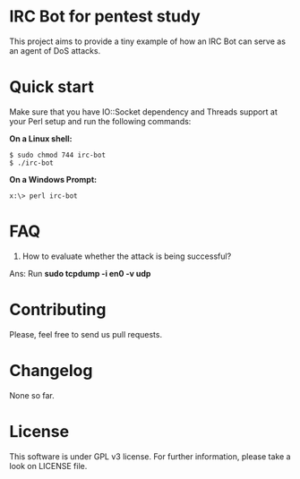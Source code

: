 # IRC Bot for pentest study

This project aims to provide a tiny example of how an IRC Bot can serve as an agent of DoS attacks.

# Quick start

Make sure that you have IO::Socket dependency and Threads support at your Perl setup and run the following commands:

**On a Linux shell:**

```
$ sudo chmod 744 irc-bot
$ ./irc-bot
```

**On a Windows Prompt:**

```
x:\> perl irc-bot
```

# FAQ

1. How to evaluate whether the attack is being successful?

Ans: Run **sudo tcpdump -i en0 -v udp**

# Contributing

Please, feel free to send us pull requests.

# Changelog

None so far.

# License

This software is under GPL v3 license. For further information, please take a look on LICENSE file.